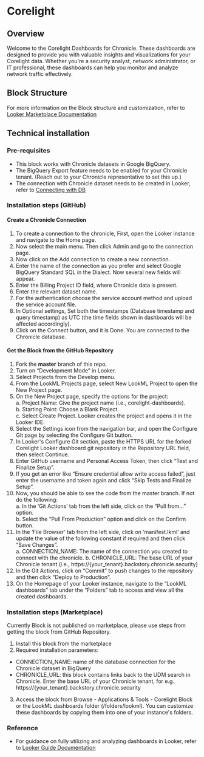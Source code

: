 # Corelight

## Overview

Welcome to the Corelight Dashboards for Chronicle. These dashboards are designed to provide you with valuable insights and visualizations for your Corelight data. Whether you're a security analyst, network administrator, or IT professional, these dashboards can help you monitor and analyze network traffic effectively.

## Block Structure

For more information on the Block structure and customization, refer to [Looker Marketplace Documentation](https://docs.looker.com/data-modeling/marketplace/customize-blocks#marketplace_blocks_that_use_refinements)

## Technical installation

### Pre-requisites

- This block works with Chronicle datasets in Google BigQuery.
- The BigQuery Export feature needs to be enabled for your Chronicle tenant. (Reach out to your Chronicle representative to set this up.)
- The connection with Chronicle dataset needs to be created in Looker, refer to [Connecting with DB](https://cloud.google.com/looker/docs/connecting-to-your-db) 

### Installation steps (GitHub)

#### Create a Chronicle Connection

1. To create a connection to the chronicle, First, open the Looker instance and navigate to the Home page.
2. Now select the main menu. Then click Admin and go to the connection page.
3. Now click on the Add connection to create a new connection.
4. Enter the name of the connection as you prefer and select Google BigQuery Standard SQL in the Dialect. Now several new fields will appear. 
5. Enter the Billing Project ID field, where Chronicle data is present.
6. Enter the relevant dataset name.
7. For the authentication choose the service account method and upload the service account file.
8. In Optional settings, Set both the timestamps (Database timestamp and query timestamp) as UTC (the time fields shown in dashboards will be affected accordingly).
9. Click on the Connect button, and it is Done. You are connected to the Chronicle database.

#### Get the Block from the GitHub Repository

1. Fork the **master** branch of this repo.
2. Turn on “Development Mode” in Looker.
3. Select Projects from the Develop menu.
4. From the LookML Projects page, select New LookML Project to open the New Project page.
5. On the New Project page, specify the options for the project:   
    a. Project Name: Give the project name (i.e., corelight-dashboards).  
    b. Starting Point: Choose a Blank Project.  
    c. Select Create Project. Looker creates the project and opens it in the Looker IDE.  
6. Select the Settings icon from the navigation bar, and open the Configure Git page by selecting the Configure Git button.
7. In Looker's Configure Git section, paste the HTTPS URL for the forked Corelight Looker dashboard git repository in the Repository URL field, then select Continue.
8. Enter GitHub username and Personal Access Token, then click “Test and Finalize Setup”.
9. If you get an error like “Ensure credential allow write access failed”, just enter the username and token again and click “Skip Tests and Finalize Setup”.
10. Now, you should be able to see the code from the master branch. If not do the following:  
    a. In the ‘Git Actions’ tab from the left side, click on the “Pull from…” option.  
    b. Select the “Pull From Production” option and click on the Confirm button.
11. In the ‘File Browser’ tab from the left side, click on ‘manifest.lkml’ and update the value of the following constant if required and then click “Save Changes”.  
    a. CONNECTION_NAME: The name of the connection you created to connect with the chronicle.
    b. CHRONICLE_URL: The base URL of your Chronicle tenant (i.e., https://{your_tenant}.backstory.chronicle.security)
12. In the Git Actions, click on “Commit” to push changes to the repository and then click “Deploy to Production”.
13. On the Homepage of your Looker instance, navigate to the “LookML dashboards” tab under the “Folders” tab to access and view all the created dashboards.

### Installation steps (Marketplace)

Currently Block is not published on marketplace, please use steps from getting the block from GitHub Repository.

1. Install this block from the marketplace
2. Required installation parameters:

- CONNECTION_NAME: name of the database connection for the Chronicle dataset in BigQuery
- CHRONICLE_URL: this block contains links back to the UDM search in Chronicle. Enter the base URL of your Chronicle tenant, for e.g. https://{your_tenant}.backstory.chronicle.security

3. Access the block from Browse - Applications & Tools - Corelight Block or the LookML dashboards folder (/folders/lookml). You can customize these dashboards by copying them into one of your instance's folders.

### Reference

- For guidance on fully utilizing and analyzing dashboards in Looker, refer to [Looker Guide Documentation](https://cloud.google.com/looker/docs/viewing-dashboards)

